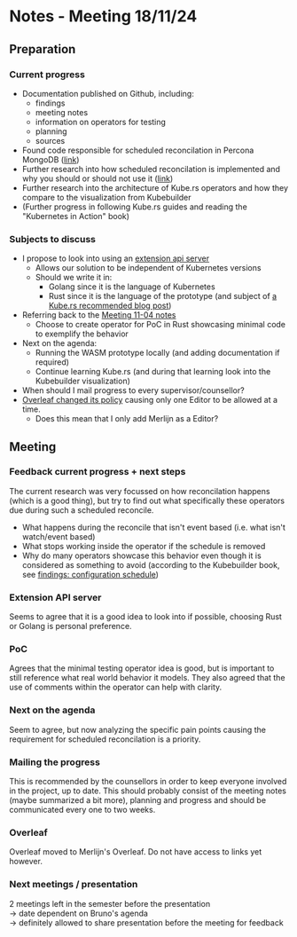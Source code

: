 # Notes - Meeting 18/11/24

## Preparation
### Current progress
- Documentation published on Github, including:
  - findings
  - meeting notes
  - information on operators for testing
  - planning
  - sources
- Found code responsible for scheduled reconcilation in Percona MongoDB ([link](../findings/investigation_percona_mongodb_reconcile.md))
- Further research into how scheduled reconcilation is implemented and why you should or should not use it ([link](../findings/configuration_schedule.md))
- Further research into the architecture of Kube.rs operators and how they compare to the visualization from Kubebuilder
- (Further progress in following Kube.rs guides and reading the "Kubernetes in Action" book)


### Subjects to discuss
- I propose to look into using an [extension api server](https://kubernetes.io/docs/tasks/extend-kubernetes/setup-extension-api-server/)
  - Allows our solution to be independent of Kubernetes versions
  - Should we write it in:
    - Golang since it is the language of Kubernetes
    - Rust since it is the language of the prototype (and subject of [a Kube.rs recommended blog post](https://metalbear.co/blog/writing-a-kubernetes-operator/))
- Referring back to the [Meeting 11-04 notes](./Meeting%2011-04.md#what-operator-should-i-try-to-solve-the-problem-for)
  - Choose to create operator for PoC in Rust showcasing minimal code to exemplify the behavior
- Next on the agenda:
  - Running the WASM prototype locally (and adding documentation if required)
  - Continue learning Kube.rs (and during that learning look into the Kubebuilder visualization)
- When should I mail progress to every supervisor/counsellor?
- [Overleaf changed its policy](https://www.overleaf.com/blog/changes-to-project-sharing) causing only one Editor to be allowed at a time.
  - Does this mean that I only add Merlijn as a Editor?


## Meeting
### Feedback current progress + next steps
The current research was very focussed on how reconcilation happens (which is a good thing), but try to find out what specifically these operators due during such a scheduled reconcile.

- What happens during the reconcile that isn't event based (i.e. what isn't watch/event based)
- What stops working inside the operator if the schedule is removed
- Why do many operators showcase this behavior even though it is considered as something to avoid (according to the Kubebuilder book, see [findings: configuration schedule](../findings/configuration_schedule.md#why-should-you-use-it-and-why-not))

### Extension API server
Seems to agree that it is a good idea to look into if possible, choosing Rust or Golang is personal preference.

### PoC
Agrees that the minimal testing operator idea is good, but is important to still reference what real world behavior it models.
They also agreed that the use of comments within the operator can help with clarity.

### Next on the agenda
Seem to agree, but now analyzing the specific pain points causing the requirement for scheduled reconcilation is a priority.

### Mailing the progress
This is recommended by the counsellors in order to keep everyone involved in the project, up to date.
This should probably consist of the meeting notes (maybe summarized a bit more), planning and progress and should be communicated every one to two weeks.

### Overleaf
Overleaf moved to Merlijn's Overleaf. Do not have access to links yet however.

### Next meetings / presentation
2 meetings left in the semester before the presentation  
-> date dependent on Bruno's agenda  
-> definitely allowed to share presentation before the meeting for feedback
